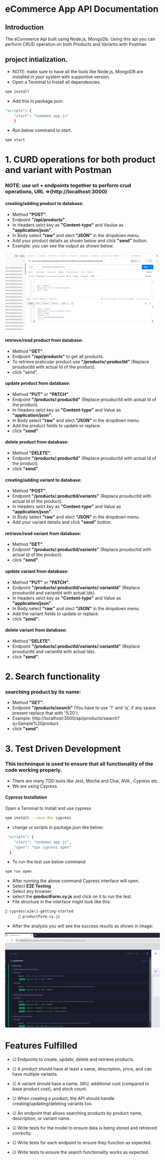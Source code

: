 # eCommerce App API Documentation
## Introduction
The eCommerce Api built using Node.js, MongoDb. Using this api you can perform CRUD operation on both Products and Variants with Postman 

## project intialization.
* NOTE: make sure to have all the tools like Node.js, MongoDB are installed in your system with supportive version.
* Open a Terminal to Install all dependencies.
```bash
npm install
```
* Add this in package.json:
```bash
"scripts": {
    "start": "nodemon app.js"
    }
```
* Run below command to start.
```bash
npm start
```

# 1. CURD operations for both product and variant with Postman

### NOTE: use url + endpoints together to perform crud operations, URL =>(http://localhost:3000)
#### creating/adding product to database:
* Method **"POST"**.
* Endpoint **"/api/products"**.
* In Headers selct key as **"Content-type"** and   Vaulue as **"application/json"**.
* In Body select **"raw"** and slect **"JSON"** in the dropdown menu.
* Add your product details as shown below and click **"send"** button.
* Example: you can see the output as shown below.
  

![createing product](screenshots/AddProduct.png)

#### retrieve/read product from database:
* Method **"GET"**.
* Endpoint **"/api/products"** to get all products.
* To retrieve praticular product use **"/products/:productId"** (Replace prouductId with actual Id of the product).
* click "send".

#### update product from database:
* Method **"PUT"** or **"PATCH"**.
* Endpoint **"/products/:productId"** (Replace prouductId with actual Id of the product).
* In Headers selct key as **"Content-type"** and   Value as **"application/json"**.
* In Body select **"raw"** and slect **"JSON"** in the dropdown menu.
* Add the product fields to update or replace.
* click **"send"**.

#### delete product from database:
* Method **"DELETE"**.
* Endpoint **"/products/:productId"** (Replace prouductId with actual Id of the product).
* click **"send"**.

#### creating/adding variant to database:
* Method **"POST"**.
* Endpoint **"/products/:productId/variants"** (Replace prouductId with actual Id of the product).
* In Headers selct key as **"Content-type"** and   Value as **"application/json"**.
* In Body select **"raw"** and slect **"JSON"** in the dropdown menu.
* Add your variant details and click **"send"** button.

#### retrieve/read variant from database:
* Method **"GET"**.
* Endpoint **"/products/:productId/variants"** (Replace prouductId with actual Id of the product).
* click **"send"**.


#### update variant from database:
* Method **"PUT"** or **"PATCH"**.
* Endpoint **"/products/:productId/variants/:variantId"** (Replace prouductId and variantId with actual Ids).
* In Headers selct key as **"Content-type"** and   Value as **"application/json"**.
* In Body select **"raw"** and slect **"JSON"** in the dropdown menu.
* Add the variant fields to update or replace.
* click **"send"**.

#### delete variant from database:
* Method **"DELETE"**.
* Endpoint **"/products/:productId/variants/:variantId"** (Replace prouductId and variantId with actual Ids).
* click **"send"**.


# 2. Search functionality
### searching product by its name:
* Method **"GET"**.
* Endpoint **"/products/search"** (You have to use '?' and 'q', if any space present replace that with '%20').
* Example: http://localhost:3000/api/products/search?q=Sample%20product
* click **"send"**.

# 3. Test Driven Development
### This techninque is used to ensure that all functionality of the code working properly.
* There are many TDD tools like Jest, Mocha and Chai, AVA , Cypress etc.
* We are using Cypress.
#### Cypress Installation 

Open a Terminal to Install and use cypress

```bash
npm install --save-dev cypress
```
* change ur scripts in package.json like below:
```bash
 "scripts": {
    "start": "nodemon app.js",
    "open": "npx cypress open"
  }
```

* To run the test use below command:
```bash
npm run open
```
* After running the above command Cypress interface will open.
* Select **E2E Testing**
* Select any browser.
* select the **productForm.cy.js** and click on it to run the test.
* File structure in the interface might look like this:
 ```bash
 📒 cypress\e2e\1-getting-started
       📄 productForm.cy.js
 ```

* After the analysis you will see the success results as shown in image:


![TDD result](screenshots/TDDResult.png)


# Features Fulfilled

- &#9745; Endpoints to create, update, delete and retrieve products.

- &#9745;  A product should have at least a name, description, price, and can have multiple variants.

- &#9745; A variant should have a name, SKU, additional cost (compared to base product cost), and stock count.

- &#9745; When creating a product, the API should handle creating/updating/deleting variants too.

- &#9745; An endpoint that allows searching products by product name, description, or variant name.

- &#9745; Write tests for the model to ensure data is being stored and retrieved correctly.

- &#9745; Write tests for each endpoint to ensure they function as expected.

- &#9745; Write tests to ensure the search functionality works as expected.



